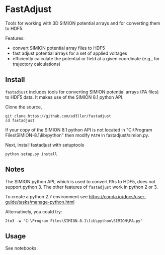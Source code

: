 # FastAdjust

Tools for working with 3D SIMION potential arrays and for converting them to HDF5.

Features:
- convert SIMION potential array files to HDF5
- fast adjust potential arrays for a set of applied voltages
- efficiently calculate the potential or field at a given coordinate (e.g., for trajectory calculations)

## Install

`fastadjust` includes tools for converting SIMION potential arrays (PA files) to HDF5 data.  It makes use of the SIMION 8.1 python API.

Clone the source,

```
git clone https://github.com/ad3ller/fastadjust  
cd fastadjust
```

If your copy of the SIMION 8.1 python API is not located in "C:\Program Files\SIMION-8.1\lib\python" then modify `PATH` in fastadjust/simion.py.

Next, install fastadjust with setuptools

```
python setup.py install
```

## Notes

The SIMION python API, which is used to convert PAs to HDF5, does not support python 3.  The other features of `fastadjust` work in python 2 or 3. 

To create a python 2.7 environment see https://conda.io/docs/user-guide/tasks/manage-python.html

Alternatively, you could try:

```
2to3 -w "C:\Program Files\SIMION-8.1\lib\python\SIMION\PA.py"
```

## Usage

See notebooks.
